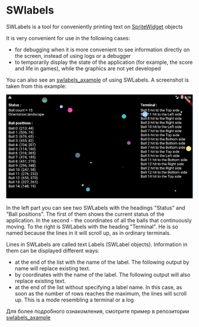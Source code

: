 # SWlabels

SWLabels is a tool for conveniently printing text on [SpriteWidget](https://github.com/spritewidget/spritewidget) objects

It is very convenient for use in the following cases:
- for debugging when it is more convenient to see information directly on the screen, instead of using logs or a debugger
- to temporarily display the state of the application (for example, the score and life in games), while the graphics are not yet developed

You can also see an [swlabels_axample](https://github.com/iLnaar/swlabels_example) of using SWLabels.
A screenshot is taken from this example:

![altText](https://raw.githubusercontent.com/iLnaar/swlabels/master/assets/demo.png "SWLabels")

In the left part you can see two SWLabels with the headings "Status" and "Ball positions".
The first of them shows the current status of the application. In the second - the coordinates of
all the balls that continuously moving. To the right is SWLabels with the heading "Terminal".
He is so named because the lines in it will scroll up, as in ordinary terminals.

Lines in SWLabels are called text Labels (SWLabel objects). Information in them can be displayed
different ways:
- at the end of the list with the name of the label. The following output by name will replace existing text.
- by coordinates with the name of the label. The following output will also replace existing text.
- at the end of the list without specifying a label name. In this case, as soon as the number of rows reaches the maximum,
the lines will scroll up. This is a mode resembling a terminal or a log

Для более подробного ознакомления, смотрите пример в репозитории [swlabels_axample](https://github.com/iLnaar/swlabels_example)